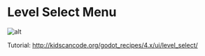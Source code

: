 # Level Select Menu

![alt](http://kidscancode.org/godot_recipes/4.x/img/level_select_03.gif)

Tutorial:
http://kidscancode.org/godot_recipes/4.x/ui/level_select/
